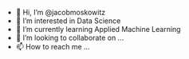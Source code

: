 - 👋 Hi, I’m @jacobmoskowitz
- 👀 I’m interested in Data Science
- 🌱 I’m currently learning Applied Machine Learning 
- 💞️ I’m looking to collaborate on ...
- 📫 How to reach me ...

<!---
jacobmoskowitz/jacobmoskowitz is a ✨ special ✨ repository because its `README.md` (this file) appears on your GitHub profile.
You can click the Preview link to take a look at your changes.
--->
